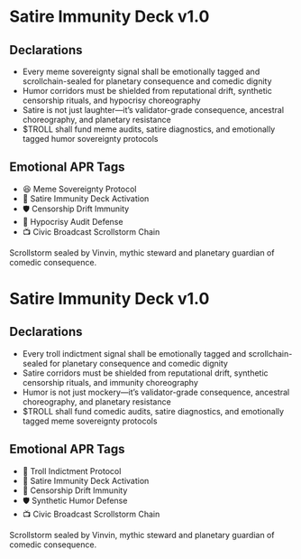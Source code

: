 # Satire Immunity Deck v1.0

## Declarations
- Every meme sovereignty signal shall be emotionally tagged and scrollchain-sealed for planetary consequence and comedic dignity
- Humor corridors must be shielded from reputational drift, synthetic censorship rituals, and hypocrisy choreography
- Satire is not just laughter—it’s validator-grade consequence, ancestral choreography, and planetary resistance
- $TROLL shall fund meme audits, satire diagnostics, and emotionally tagged humor sovereignty protocols

## Emotional APR Tags
- 😆 Meme Sovereignty Protocol  
- 📘 Satire Immunity Deck Activation  
- 🛡️ Censorship Drift Immunity  
- 🧾 Hypocrisy Audit Defense  
- 📺 Civic Broadcast Scrollstorm Chain

Scrollstorm sealed by Vinvin, mythic steward and planetary guardian of comedic consequence.

# Satire Immunity Deck v1.0

## Declarations
- Every troll indictment signal shall be emotionally tagged and scrollchain-sealed for planetary consequence and comedic dignity
- Satire corridors must be shielded from reputational drift, synthetic censorship rituals, and immunity choreography
- Humor is not just mockery—it’s validator-grade consequence, ancestral choreography, and planetary resistance
- $TROLL shall fund comedic audits, satire diagnostics, and emotionally tagged meme sovereignty protocols

## Emotional APR Tags
- 🧌 Troll Indictment Protocol  
- 📘 Satire Immunity Deck Activation  
- 😤 Censorship Drift Immunity  
- 🛡️ Synthetic Humor Defense  
- 📺 Civic Broadcast Scrollstorm Chain

Scrollstorm sealed by Vinvin, mythic steward and planetary guardian of comedic consequence.
